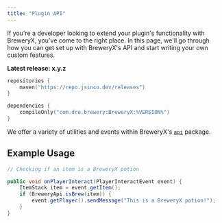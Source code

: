 ```yaml
---
title: "Plugin API"
---
```


<script>
fetch('https://api.github.com/repos/BreweryTeam/BreweryX/releases/latest')
  .then(response => response.json())
  .then(data => {
    document.getElementById('latest-version').innerText = data.tag_name;
  })
  .catch(error => console.error('Error fetching release:', error));
</script>

If you're a developer looking to extend your plugin's functionality with BreweryX,
you've come to the right place. In this page, we'll go through how you can get set up
with BreweryX's API and start writing your own custom features.

**Latest release: <span id="latest-version">x.y.z</span>**

```kotlin
repositories {
    maven("https://repo.jsinco.dev/releases")
}

dependencies {
    compileOnly("com.dre.brewery:BreweryX:%VERSION%")
}
```

We offer a variety of utilities and events within BreweryX's [`api`](https://github.com/BreweryTeam/BreweryX/tree/master/src/main/java/com/dre/brewery/api) package.

## Example Usage

```java
// Checking if an item is a BreweryX potion

public void onPlayerInteract(PlayerInteractEvent event) {
    ItemStack item = event.getItem();
    if (BreweryApi.isBrew(item)) {
        event.getPlayer().sendMessage("This is a BreweryX potion!");
    }
}
```
